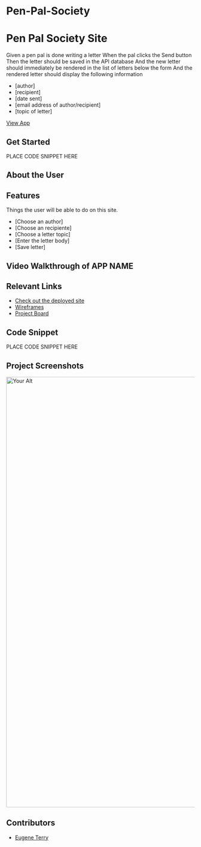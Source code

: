 # Pen-Pal-Society
# Pen Pal Society Site  <!--[![Netlify Status](https://api.netlify.com)](https://app.netlify.com)-->
<!-- update the netlify badge above with your own badge that you can find at netlify under settings/general#status-badges -->

Given a pen pal is done writing a letter
When the pal clicks the Send button
Then the letter should be saved in the API database
And the new letter should immediately be rendered in the list of letters below the form
And the rendered letter should display the following information

- [author]
- [recipient]
- [date sent]
- [email address of author/recipient]
- [topic of letter]

 [View App](#your-link)

## Get Started <!-- OPTIONAL, but doesn't hurt -->
PLACE CODE SNIPPET HERE

## About the User <!-- This is a scaled down user persona -->


## Features <!-- List your app features using bullets! Do NOT use a paragraph. No one will read that! -->
Things the user will be able to do on this site.

- [Choose an author]
- [Choose an recipiente]
- [Choose a letter topic]
- [Enter the letter body]
- [Save letter]

## Video Walkthrough of APP NAME <!-- A loom link is sufficient -->


## Relevant Links <!-- Link to all the things that are required outside of the ones that have their own section -->
- [Check out the deployed site](#your-link)
- [Wireframes](#your-link)
- [Project Board](#your-link)

## Code Snippet <!-- OPTIONAL, but doesn't hurt -->
PLACE CODE SNIPPET HERE

## Project Screenshots <!-- These can be inside of your project. Look at the repos from class and see how the images are included in the readme -->
<img width="1148" alt="Your Alt" src="your-link.png"> 

## Contributors
- [Eugene Terry](https://github.com/EugeneTerry)